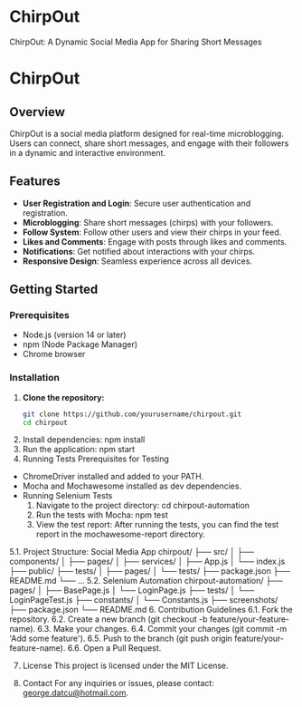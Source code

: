 # ChirpOut
ChirpOut: A Dynamic Social Media App for Sharing Short Messages
# ChirpOut

## Overview
ChirpOut is a social media platform designed for real-time microblogging. Users can connect, share short messages, and engage with their followers in a dynamic and interactive environment.

## Features
- **User Registration and Login**: Secure user authentication and registration.
- **Microblogging**: Share short messages (chirps) with your followers.
- **Follow System**: Follow other users and view their chirps in your feed.
- **Likes and Comments**: Engage with posts through likes and comments.
- **Notifications**: Get notified about interactions with your chirps.
- **Responsive Design**: Seamless experience across all devices.

## Getting Started

### Prerequisites
- Node.js (version 14 or later)
- npm (Node Package Manager)
- Chrome browser

### Installation

1. **Clone the repository:**
   ```sh
   git clone https://github.com/yourusername/chirpout.git
   cd chirpout

2. Install dependencies:
npm install
3. Run the application:
npm start
4. Running Tests
   Prerequisites for Testing
* ChromeDriver installed and added to your PATH.
* Mocha and Mochawesome installed as dev dependencies.
* Running Selenium Tests
  1. Navigate to the project directory:
    cd chirpout-automation
  2. Run the tests with Mocha:
     npm test
  3. View the test report: After running the tests, you can find the test report in the mochawesome-report directory.
 
5.1. Project Structure: Social Media App
chirpout/
├── src/
│   ├── components/
│   ├── pages/
│   ├── services/
│   ├── App.js
│   └── index.js
├── public/
├── tests/
│   ├── pages/
│   └── tests/
├── package.json
├── README.md
└── ...
5.2. Selenium Automation
chirpout-automation/
├── pages/
│   ├── BasePage.js
│   └── LoginPage.js
├── tests/
│   └── LoginPageTest.js
├── constants/
│   └── Constants.js
├── screenshots/
├── package.json
└── README.md
6. Contribution Guidelines
  6.1. Fork the repository.
  6.2. Create a new branch (git checkout -b feature/your-feature-name).
  6.3. Make your changes.
  6.4. Commit your changes (git commit -m 'Add some feature').
  6.5. Push to the branch (git push origin feature/your-feature-name).
  6.6. Open a Pull Request.

7. License
This project is licensed under the MIT License.

8. Contact
For any inquiries or issues, please contact: george.datcu@hotmail.com.

